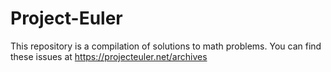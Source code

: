# Project-Euler
This repository is a compilation of solutions to math problems.
You can find these issues at https://projecteuler.net/archives
